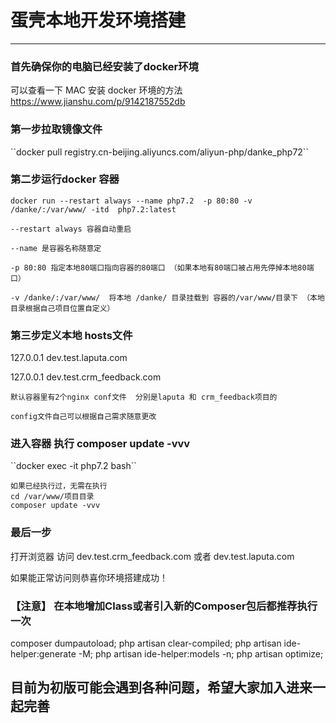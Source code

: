 <h1>蛋壳本地开发环境搭建</h1>
<hr>
<h3>首先确保你的电脑已经安装了docker环境</h3>

可以查看一下 MAC 安装 docker 环境的方法 <a href="https://www.jianshu.com/p/9142187552db">https://www.jianshu.com/p/9142187552db</a>


<h3>第一步拉取镜像文件</h3>
``docker pull registry.cn-beijing.aliyuncs.com/aliyun-php/danke_php72``

<h3>第二步运行docker 容器</h3>

``docker run --restart always --name php7.2  -p 80:80 -v /danke/:/var/www/ -itd  php7.2:latest
``

	--restart always 容器自动重启
	
	--name 是容器名称随意定
	
	-p 80:80 指定本地80端口指向容器的80端口 （如果本地有80端口被占用先停掉本地80端口）
	
	-v /danke/:/var/www/  将本地 /danke/ 目录挂载到 容器的/var/www/目录下 （本地目录根据自己项目位置自定义）

<h3>第三步定义本地 hosts文件</h3>

127.0.0.1 dev.test.laputa.com

127.0.0.1 dev.test.crm_feedback.com	

	默认容器里有2个nginx conf文件  分别是laputa 和 crm_feedback项目的
	
	config文件自己可以根据自己需求随意更改


<h3>进入容器 执行 composer update -vvv </h3>
``docker exec -it php7.2 bash``

	如果已经执行过，无需在执行
	cd /var/www/项目目录
	composer update -vvv


<h3>最后一步</h3>
打开浏览器 访问 dev.test.crm_feedback.com 或者	dev.test.laputa.com

如果能正常访问则恭喜你环境搭建成功！	


<h3>【注意】 在本地增加Class或者引入新的Composer包后都推荐执行一次</h3>
	composer dumpautoload; php artisan clear-compiled; php artisan ide-helper:generate -M; php artisan ide-helper:models -n; php artisan optimize;


<h2>目前为初版可能会遇到各种问题，希望大家加入进来一起完善</h2>
